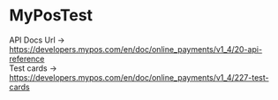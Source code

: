 # MyPosTest

API Docs Url -> https://developers.mypos.com/en/doc/online_payments/v1_4/20-api-reference <br/>
Test cards -> https://developers.mypos.com/en/doc/online_payments/v1_4/227-test-cards
